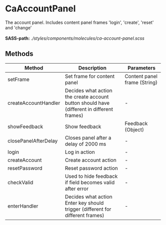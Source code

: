 # CaAccountPanel

The account panel. Includes content panel frames 'login', 'create', 'reset' and 'change'<br><br> **SASS-path:** _./styles/components/molecules/ca-account-panel.scss_

## Methods

<!-- @vuese:CaAccountPanel:methods:start -->
|Method|Description|Parameters|
|---|---|---|
|setFrame|Set frame for content panel|Content panel frame (String)|
|createAccountHandler|Decides what action the create account button should have (different in different frames)|-|
|showFeedback|Show feedback|Feedback (Object)|
|closePanelAfterDelay|Closes panel after a delay of 2000 ms|-|
|login|Log in action|-|
|createAccount|Create account action|-|
|resetPassword|Reset password action|-|
|checkValid|Used to hide feedback if field becomes valid after error|-|
|enterHandler|Decides what action Enter key should trigger (different for different frames)|-|

<!-- @vuese:CaAccountPanel:methods:end -->


